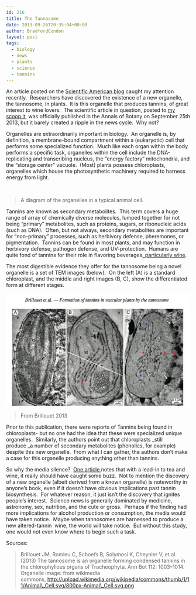 ```yaml
---
id: 216
title: The Tannosome
date: 2013-09-26T20:35:04+00:00
author: BradfordCondon
layout: post
tags:
  - biology
  - news
  - plants
  - science
  - tannins
---
```

An article posted on the [Scientific American blog](http://blogs.scientificamerican.com/food-matters/2013/09/20/tannosomes-and-the-trickle-around-effect/) caught my attention recently.  Researchers have discovered the existence of a new organelle, the tannosome, in plants.  It is this organelle that produces tannins, of great interest to wine lovers.  The scientific article in question, posted to [my scoop.it](http://sco.lt/5b1zST), was officially published in the Annals of Botany on September 25th 2013, but it barely created a ripple in the news cycle.  Why not?

Organelles are extraordinarily important in biology.  An organelle is, by definition, a membrane-bound compartment within a (eukaryotic) cell that performs some specialized function.  Much like each organ within the body performs a specific task, organelles within the cell include the DNA-replicating and transcribing nucleus, the &#8220;energy factory&#8221; mitochondria, and the &#8220;storage center&#8221; vacuole.  (Most) plants possess chloroplasts, organelles which house the photosynthetic machinery required to harness energy from light.

<img class=" " src="https://i1.wp.com/upload.wikimedia.org/wikipedia/commons/thumb/1/11/Animal_Cell.svg/800px-Animal_Cell.svg.png?resize=560%2C323" alt="" data-recalc-dims="1" />

>A diagram of the organelles in a typical animal cell.

Tannins are known as secondary metabolites.  This term covers a huge range of array of chemically diverse molecules, lumped together for not being &#8220;primary&#8221; metabolites, such as proteins, sugars, or ribonucleic acids (such as DNA).  Often, but not always, secondary metabolites are important for &#8220;non-primary&#8221; processes, such as herbivory defense, pheremones, or pigmentation.  Tannins can be found in most plants, and may function in herbivory defense, pathogen defense, and UV-protection.  Humans are quite fond of tannins for their role in flavoring beverages[, particularly wine](http://winefolly.com/review/what-are-tannins-in-wine/).

The most digestible evidence they offer for the tannosome being a novel organelle is a set of TEM images (below).  On the left (A) is a standard chloroplast, and the middle and right images (B, C), show the differentiated form at different stages.


![<img id="i-240" src="https://i0.wp.com/www.bradfordcondon.com/wp-content/uploads/2013/09/screen-shot-2013-09-26-at-3-48-04-pm.png?resize=650%2C398" alt="Image" data-recalc-dims="1" />](/wp-content/uploads/2013/09/screen-shot-2013-09-26-at-3-48-04-pm.png)

>From Brillouet 2013

Prior to this publication, there were reports of Tannins being found in chloroplasts- but no one had the idea that these were specialized unique organelles.  Similarly, the authors point out that chloroplasts _still produce _a number of secondary metabolites (phenolics, for example) despite this new organelle.  From what I can gather, the authors don&#8217;t make a case for this organelle producing anything other than tannins.

So why the media silence?  [One article ](http://blogs.scientificamerican.com/food-matters/2013/09/20/tannosomes-and-the-trickle-around-effect/)notes that with a lead-in to tea and wine, it really should have caught some buzz.  Not to mention the discovery of a new organelle (albeit derived from a known organelle) is noteworthy in anyone&#8217;s book, even if it doesn&#8217;t have obvious implications past tannin biosynthesis.  For whatever reason, it just isn&#8217;t the discovery that ignites people&#8217;s interest.  Science news is generally dominated by medicine, astronomy, sex, nutrition, and the cute or gross.  Perhaps if the finding had more implications for alcohol production or consumption, the media would have taken notice.  Maybe when tannosomes are harnessed to produce a new altered-tannin  wine, the world will take notice.  But without this study, one would not even know where to begin such a task.

Sources:

>Brillouet JM, Romieu C, Schoefs B, Solymosi K, Cheynier V, et al. (2013) The tannosome is an organelle forming condensed tannins in the chlorophyllous organs of Tracheophyta. Ann Bot 112: 1003–1014.
Organelle image: from wikimedia commons, http://upload.wikimedia.org/wikipedia/commons/thumb/1/11/Animal\_Cell.svg/800px-Animal\_Cell.svg.png
